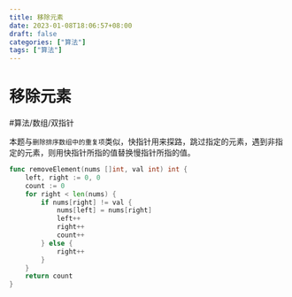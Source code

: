 ```yaml
---
title: 移除元素
date: 2023-01-08T18:06:57+08:00
draft: false
categories: ["算法"]
tags: ["算法"]
---
```


# 移除元素
#算法/数组/双指针

本题与`删除排序数组中的重复项`类似，快指针用来探路，跳过指定的元素，遇到非指定的元素，则用快指针所指的值替换慢指针所指的值。

```go
func removeElement(nums []int, val int) int {
    left, right := 0, 0
    count := 0
    for right < len(nums) {
        if nums[right] != val {
            nums[left] = nums[right]
            left++
            right++
            count++
        } else {
            right++
        } 
    }
    return count
}
```